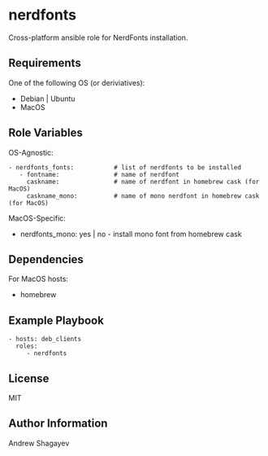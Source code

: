 nerdfonts
=========

Cross-platform ansible role for NerdFonts installation.

Requirements
------------

One of the following OS (or deriviatives):
 - Debian | Ubuntu
 - MacOS

Role Variables
--------------

OS-Agnostic:

    - nerdfonts_fonts:           # list of nerdfonts to be installed
       - fontname:               # name of nerdfont
         caskname:               # name of nerdfont in homebrew cask (for MacOS)
         caskname_mono:          # name of mono nerdfont in homebrew cask (for MacOS)

MacOS-Specific:
 - nerdfonts_mono: yes | no  - install mono font from homebrew cask

Dependencies
------------

For MacOS hosts:
 - homebrew

Example Playbook
----------------

    - hosts: deb_clients
      roles:
         - nerdfonts

License
-------

MIT

Author Information
------------------

Andrew Shagayev
